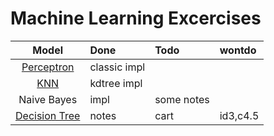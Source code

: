 # Machine Learning Excercises

|Model|Done|Todo|wontdo|
|:-:|:-|:-|:-|
|[Perceptron](./perceptron/README.md)|classic impl|
|[KNN](./knn/README.md)|kdtree impl|
|Naive Bayes|impl|some notes|
|[Decision Tree](./decision-tree/README.md)|notes|cart|id3,c4.5|